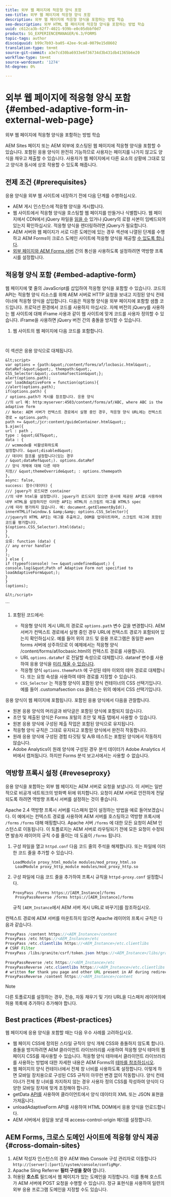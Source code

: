 ```yaml
---
title: 외부 웹 페이지에 적응형 양식 포함
seo-title: 외부 웹 페이지에 적응형 양식 포함
description: 외부 웹 페이지에 적응형 양식을 포함하는 방법 학습
seo-description: 외부 HTML 웹 페이지에 적응형 양식을 포함하는 방법 학습
uuid: c612ca3b-62f7-4021-939b-e0c05dbbf0d7
products: SG_EXPERIENCEMANAGER/6.3/FORMS
topic-tags: author
discoiquuid: b99c7b93-ba05-42ee-9ca8-0079e15d8602
translation-type: tm+mt
source-git-commit: a3e7cd30ba6933e6f36734d3b431db41365b6e20
workflow-type: tm+mt
source-wordcount: '1274'
ht-degree: 0%

---
```



# 외부 웹 페이지에 적응형 양식 포함{#embed-adaptive-form-in-external-web-page}

외부 웹 페이지에 적응형 양식을 포함하는 방법 학습

AEM Sites [](/help/forms/using/embed-adaptive-form-aem-sites.md) 페이지 또는 AEM 외부에 호스팅된 웹 페이지에 적응형 양식을 포함할 수 있습니다. 포함된 응용 양식이 완전히 기능하므로 사용자는 페이지를 나가지 않고도 양식을 채우고 제출할 수 있습니다. 사용자가 웹 페이지에서 다른 요소의 상황에 그대로 있고 양식과 동시에 상호 작용할 수 있도록 해줍니다.

## 전제 조건 {#prerequisites}

응용 양식을 외부 웹 사이트에 내장하기 전에 다음 단계를 수행하십시오.

* AEM 게시 인스턴스에 적응형 양식을 게시합니다.
* 웹 사이트에서 적응형 양식을 호스팅할 웹 페이지를 만들거나 식별합니다. 웹 페이지에서 CDN에서 jQuery 파일을 [읽을 수](https://ajax.googleapis.com/ajax/libs/jquery/3.3.1/jquery.min.js) 있거나 jQuery의 로컬 사본이 임베드되어 있는지 확인하십시오. 적응형 양식을 렌더링하려면 jQuery가 필요합니다.
* AEM 서버와 웹 페이지가 서로 다른 도메인에 있는 경우 섹션에 나열된 단계를 수행하고 AEM Forms이 크로스 도메인 사이트에 적응형 양식을 제공할 [수 있도록 합니다](#cross-domain-sites).
* [외부 페이지와 AEM Forms 서버](#reveseproxy) 간의 통신을 사용하도록 설정하려면 역방향 프록시를 설정합니다.

## 적응형 양식 포함 {#embed-adaptive-form}

웹 페이지에 몇 줄의 JavaScript를 삽입하여 적응형 양식을 포함할 수 있습니다. 코드의 API는 적응형 양식 리소스를 위해 AEM 서버로 HTTP 요청을 보내고 지정된 양식 컨테이너에 적응형 양식을 삽입합니다. 다음은 적응형 양식을 외부 페이지에 포함할 샘플 코드입니다. 프로덕션 환경에서 코드를 사용하지 마십시오. 자체 버전의 jQuery를 사용하는 웹 사이트에 대해 iFrame 사용과 같이 웹 사이트에 맞게 코드를 사용자 정의할 수 있습니다. iFrame을 사용하면 jQuery 버전 간의 충돌을 방지할 수 있습니다.


1. 웹 사이트의 웹 페이지에 다음 코드를 포함합니다.

   ```
   
   
<!doctype html>
<html>
  <head><meta http-equiv="Content-Type" content="text/html; charset=UTF-8">
    <title>웹 페이지의 제목입니다!</title>
    <script src="https://ajax.googleapis.com/ajax/libs/jquery/3.3.1/jquery.min.js"></script>
  </head>
  <body>
  <div class="customafsection"/>
    <p>이 섹션은 응용 양식으로 대체됩니다.</p>


    &lt;script>
    var options = {path:&quot;/content/forms/af/locbasic.html&quot;, dataRef:&quot;&quot;, thempath:&quot;, CSS_Selector:&quot;.customafsection&quot;};
    alert(options.path);
    var loadAdaptiveForm = function(options){
    //alert(options.path);
    if(options.path) {
    / options.path가 게시를 참조합니다. 응용 양식
    //의 url 예: http:myserver:4503/content/forms/af/ABC, where ABC is the adaptive form
    // Note: AEM 서버가 컨텍스트 경로에서 실행 중인 경우, 적응형 양식 URL에는 컨텍스트
    경로 = options.path;
    path += &quot;/jcr:content/guideContainer.html&quot;;
    $.ajax({
    url : path ,
    type : &quot;GET&quot;,
    data : {
    // wcmmode를 비활성화하도록
    설정합니다. &quot;disabled&quot;
    // 데이터 참조를 설정합니다(있는 경우
    / &quot;dataRef&quot;). options.dataRef
    // 양식 개체에 대해 다른 테마
    지정// &quot;themeOverride&quot; : options.themepath
    },
    async: false,
    success: 함수(데이터) {
    /// jquery가 로드되면 container
    //의 내부 html을 설정합니다. jquery가 로드되지 않으면 문서에 제공된 API를 사용하여 내부 HTML을 설정하지만 이러한 API는 HTML의 스크립트 태그를 HTML5 spec
    //에 따라 평가하지 않습니다. 예: document.getElementById().
    innerHTMLif(window.$ &amp;&amp; options.CSS_Selector){
    //jquery의 HTML API는 태그를 추출하고, DOM을 업데이트하며, 스크립트 태그에 포함된 코드를 평가합니다.
    $(options.CSS_Selector).html(data);
    }
    },
    오류: function (data) {
    // any error handler
    }
    );
    } else {
    if (typeof(console) !== &quot;undefined&quot;) {
    console.log(&quot;Path of Adaptive Form not specified to loadAdaptiveForm&quot;);
    }
    }
    (options);
    
    &lt;/script>
</body>
</html>
   ```

1. 포함된 코드에서:

   * 적응형 양식의 게시 URL의 경로로 `options.path` 변수 값을 변경합니다. AEM 서버가 컨텍스트 경로에서 실행 중인 경우 URL에 컨텍스트 경로가 포함되어 있는지 확인하십시오. 예를 들어 위의 코드 및 응용 프로그램은 동일한 aem forms 서버에 상주하므로 이 예제에서는 적응형 양식 /content/forms/af/locbasic.html의 컨텍스트 경로를 사용합니다.
   * URL `options.dataRef` 로 전달할 속성으로 대체합니다. dataref 변수를 사용하여 응용 양식을 [미리 채울 수 있습니다](/help/forms/using/prepopulate-adaptive-form-fields.md).
   * 적응형 양식 `options.themePath` 에 구성된 테마 이외의 테마 경로로 대체합니다. 또는 요청 속성을 사용하여 테마 경로를 지정할 수 있습니다.
   * `CSS_Selector` 는 적응형 양식이 포함된 양식 컨테이너의 CSS 선택기입니다. 예를 들어 .customafsection css 클래스는 위의 예에서 CSS 선택기입니다.

응용 양식이 웹 페이지에 포함됩니다. 포함된 응용 양식에서 다음을 관찰합니다.

* 원본 응용 양식의 머리글과 바닥글은 포함된 양식에 포함되지 않습니다.
* 초안 및 제출된 양식은 Forms 포털의 초안 및 제출 탭에서 사용할 수 있습니다.
* 원본 응용 양식에 구성된 제출 작업은 포함된 양식으로 유지됩니다.
* 적응형 양식 규칙은 그대로 유지되고 포함된 양식에서 완전히 작동합니다.
* 원래 응용 양식에 구성된 경험 타깃팅 및 A/B 테스트는 포함된 양식에서 작동하지 않습니다.
* Adobe Analytics이 원래 양식에 구성된 경우 분석 데이터가 Adobe Analytics 서버에서 캡처됩니다. 하지만 Forms 분석 보고서에서는 사용할 수 없습니다.

## 역방향 프록시 설정  {#reveseproxy}

응용 양식을 포함하는 외부 웹 페이지는 AEM 서버로 요청을 보냅니다. 이 서버는 일반적으로 비공개 네트워크의 방화벽 뒤에 위치합니다. 요청이 AEM 서버로 안전하게 전달되도록 하려면 역방향 프록시 서버를 설정하는 것이 좋습니다.

Apache 2.4 역방향 프록시 서버를 디스패처 없이 설정하는 방법을 예로 들어보겠습니다. 이 예에서는 컨텍스트 경로를 사용하여 AEM 서버를 호스팅하고 역방향 프록시에 `/forms` `/forms` 대해 매핑합니다. Apache 서버 `/forms` 에 대한 모든 요청이 AEM 인스턴스로 이동됩니다. 이 토폴로지는 AEM 서버로 라우팅되기 전에 모든 요청이 수정되면 발송자 레이어의 규칙 수를 줄이는 데 도움이 `/forms` 됩니다.

1. 구성 파일을 열고 `httpd.conf` 다음 코드 줄의 주석을 해제합니다. 또는 파일에 이러한 코드 줄을 추가할 수 있습니다.

   ```
   LoadModule proxy_html_module modules/mod_proxy_html.so 
    LoadModule proxy_http_module modules/mod_proxy_http.so
   ```

1. 구성 파일에 다음 코드 줄을 추가하여 프록시 규칙을 `httpd-proxy.conf` 설정합니다.

   ```
   ProxyPass /forms https://[AEM_Instance]/forms 
    ProxyPassReverse /forms https://[AEM_Instance]/forms
   ```

   규칙 `[AEM_Instance`에서 AEM 서버 게시 URL로 바꾸기]를 참조하십시오.

컨텍스트 경로에 AEM 서버를 마운트하지 않으면 Apache 레이어의 프록시 규칙은 다음과 같습니다.

```java
ProxyPass /content https://<AEM_Instance>/content
ProxyPass /etc https://<AEM_Instance>/etc
ProxyPass /etc.clientlibs https://<AEM_Instance>/etc.clientlibs
# CSRF Filter
ProxyPass /libs/granite/csrf/token.json https://<AEM_Instance>/libs/granite/csrf/token.json
  
ProxyPassReverse /etc https://<AEM_Instance>/etc
ProxyPassReverse /etc.clientlibs https://<AEM_Instance>/etc.clientlibs
# written for thank you page and other URL present in AF during redirect
ProxyPassReverse /content https://<AEM_Instance>/content
```

>[!NOTE]
>
>다른 토폴로지를 설정하는 경우, 전송, 자동 채우기 및 기타 URL을 디스패처 레이어의에 허용 목록에 추가하다 추가해야 합니다.

## Best practices {#best-practices}

웹 페이지에 응용 양식을 포함할 때는 다음 우수 사례를 고려하십시오.

* 웹 페이지 CSS에 정의된 스타일 규칙이 양식 개체 CSS와 충돌하지 않도록 합니다. 충돌을 방지하려면 AEM 클라이언트 라이브러리를 사용하여 적응형 양식 테마의 웹 페이지 CSS를 재사용할 수 있습니다. 적응형 양식 테마에서 클라이언트 라이브러리를 사용하는 방법에 대한 자세한 내용은 AEM Forms의 [테마를 참조하십시오](/help/forms/using/themes.md).
* 웹 페이지의 양식 컨테이너에서 전체 창 너비를 사용하도록 설정합니다. 이렇게 하면 모바일 장치용으로 구성된 CSS 규칙이 아무런 변경 없이 작동합니다. 양식 컨테이너가 전체 창 너비를 차지하지 않는 경우 사용자 정의 CSS를 작성하여 양식이 다양한 모바일 장치에 맞게 조정해야 합니다.
* getData [API를](https://helpx.adobe.com/experience-manager/6-4/forms/javascript-api/GuideBridge.html) 사용하여 클라이언트에서 양식 데이터의 XML 또는 JSON 표현을 가져옵니다.
* unloadAdaptiveForm [](https://helpx.adobe.com/experience-manager/6-4/forms/javascript-api/GuideBridge.html) API를 사용하여 HTML DOM에서 응용 양식을 언로드합니다.
* AEM 서버에서 응답을 보낼 때 access-control-origin 헤더를 설정합니다.

## AEM Forms, 크로스 도메인 사이트에 적응형 양식 제공  {#cross-domain-sites}

1. AEM 작성자 인스턴스의 경우 AEM Web Console 구성 관리자로 이동합니다 `http://[server]:[port]/system/console/configMgr`.
1. Apache Sling Referrer **필터 구성을 찾아** 엽니다.
1. 허용된 **호스트** 필드에서 웹 페이지가 있는 도메인을 지정합니다. 이를 통해 호스트가 AEM 서버에 POST 요청을 수행할 수 있습니다. 정규 표현식을 사용하여 일련의 외부 응용 프로그램 도메인을 지정할 수도 있습니다.